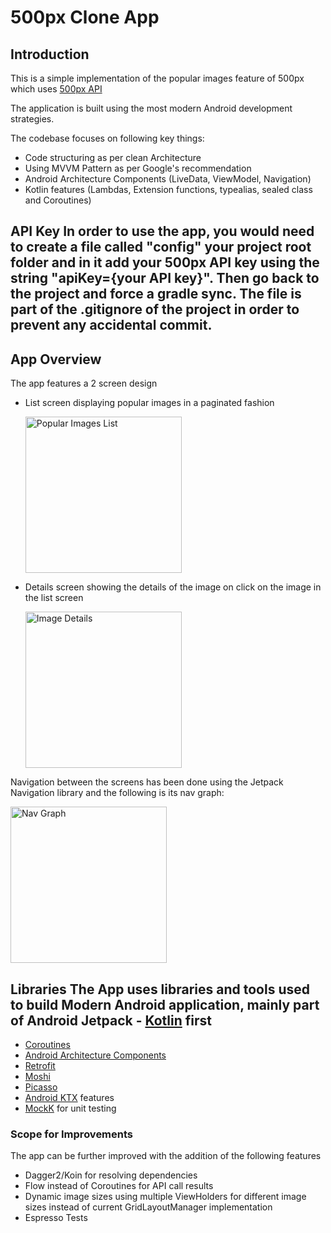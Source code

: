# 500px Clone App   
## Introduction      
 This is a simple implementation of the popular images feature of 500px which uses [500px API](https://github.com/500px/legacy-api-documentation)         
        
The application is built using the most modern Android development strategies.        
        
The codebase focuses on following key things:        
- Code structuring as per clean Architecture      
- Using MVVM Pattern as per Google's recommendation      
- Android Architecture Components (LiveData, ViewModel, Navigation)        
- Kotlin features (Lambdas, Extension functions, typealias, sealed class and Coroutines)        
      
## API Key In order to use the app, you would need to create a file called "config" your project root folder and in it add your 500px API key using the string "apiKey={your API key}". Then go back to the project and force a gradle sync. The file is part of the .gitignore of the project in order to prevent any accidental commit.      
      
## App Overview      
 The app features a 2 screen design      
      
- List screen displaying popular images in a paginated fashion      
         
   <img alt="Popular Images List" height="250px" src="https://raw.githubusercontent.com/prasannajeet/500px-clone-app/master/List_Screen.png" />      
         
- Details screen showing the details of the image on click on the image in the list screen      
      
    <img alt="Image Details" height="250px" src="https://raw.githubusercontent.com/prasannajeet/500px-clone-app/master/Details_Screen.png" />      
    
Navigation between the screens has been done using the Jetpack Navigation library and the following is its nav graph:    
    
<img alt="Nav Graph" height="250px" src="https://raw.githubusercontent.com/prasannajeet/500px-clone-app/master/Navigation_Graph.png" />      
      
## Libraries The App uses libraries and tools used to build Modern Android application, mainly part of Android Jetpack - [Kotlin](https://kotlinlang.org/) first        
- [Coroutines](https://kotlinlang.org/docs/reference/coroutines-overview.html)        
- [Android Architecture Components](https://developer.android.com/topic/libraries/architecture)        
- [Retrofit](https://square.github.io/retrofit/)        
- [Moshi](https://github.com/square/moshi)        
- [Picasso](https://square.github.io/picasso/)        
- [Android KTX](https://developer.android.com/kotlin/ktx) features      
- [MockK](https://mockk.io/) for unit testing  
        
### Scope for Improvements        
 The app can be further improved with the addition of the following features        
        
- Dagger2/Koin for resolving dependencies      
- Flow  instead of Coroutines for API call results       
- Dynamic image sizes using multiple ViewHolders for different image sizes instead of current GridLayoutManager implementation  
- Espresso Tests